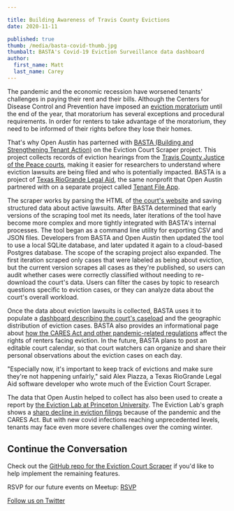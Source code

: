 ```yaml
---

title: Building Awareness of Travis County Evictions
date: 2020-11-11

published: true
thumb: /media/basta-covid-thumb.jpg
thumbalt: BASTA's Covid-19 Eviction Surveillance data dashboard
author:
  first_name: Matt
  last_name: Carey
---
```


The pandemic and the economic recession have worsened tenants' challenges in paying their rent and their bills. Although the Centers for Disease Control and Prevention have imposed an [eviction moratorium](https://www.statesman.com/news/20200910/austin-area-landlords-say-new-eviction-protections-arenrsquot-sustainable) until the end of the year, that moratorium has several exceptions and procedural requirements. In order for renters to take advantage of the moratorium, they need to be informed of their rights before they lose their homes.

That's why Open Austin has parterned with [BASTA (Building and Strengthening Tenant Action)](http://bastaaustin.org/) on the Eviction Court Scraper project. This project collects records of eviction hearings from the [Travis County Justice of the Peace courts](https://www.traviscountytx.gov/justices-of-peace), making it easier for researchers to understand where eviction lawsuits are being filed and who is potentially impacted. BASTA is a project of
[Texas RioGrande Legal Aid](https://www.trla.org/), the same nonprofit that Open Austin partnered with on a separate project called [Tenant File App](https://github.com/open-austin/BASTA-tfwa).

The scraper works by parsing the HTML of [the court's website](https://odysseypa.traviscountytx.gov/JPPublicAccess/default.aspx) and saving structured data about active lawsuits. After BASTA determined that early versions of the scraping tool met its needs, later iterations of the tool have become more complex and more tightly integrated with BASTA's internal processes. The tool began as a command line utility for exporting CSV and JSON files. Developers from BASTA and Open Austin then updated the tool to use a local SQLite database, and later updated it again to a cloud-based Postgres database. The scope of the scraping project also expanded. The first iteration scraped only cases that were labeled as being about eviction, but the current version scrapes all cases as they're published, so users can audit whether cases were correctly classified without needing to re-download the court's data. Users can filter the cases by topic to research questions specific to eviction cases, or they can analyze data about the court's overall workload.

Once the data about eviction lawsuits is collected, BASTA uses it to populate a [dashboard describing the court's caseload](https://trla.maps.arcgis.com/apps/opsdashboard/index.html#/8f5beb8367f44d30aa2ed6eeb2b3b3e4) and the geographic distribution of eviction cases. BASTA also provides an informational page about [how the CARES Act and other pandemic-related regulations](http://www.bastaaustin.org/covid19) affect the rights of renters facing eviction. In the future, BASTA plans to post an editable court calendar, so that court watchers can organize and share their personal observations about the eviction cases on each day.

"Especially now, it's important to keep track of evictions and make sure they're not happening unfairly," said Alex Piazza, a Texas RioGrande Legal Aid software developer who wrote much of the Eviction Court Scraper.

The data that Open Austin helped to collect has also been used to create a report by [the Eviction Lab at Princeton University](https://evictionlab.org/eviction-tracking/austin-tx/). The Eviction Lab's graph shows a [sharp decline in eviction filings](https://evictionlab.org/eviction-tracking/austin-tx/) because of the pandemic and the CARES Act. But with new covid infections reaching unprecedented levels, tenants may face even more severe challenges over the coming winter.

## Continue the Conversation

Check out the [GitHub repo for the Eviction Court Scraper](https://github.com/open-austin/eviction-hearing-parser) if you'd like to help implement the remaining features.

RSVP for our future events on Meetup: [RSVP](http://www.meetup.com/Open-Austin/)

[Follow us on Twitter](https://twitter.com/openaustin?lang=en)
